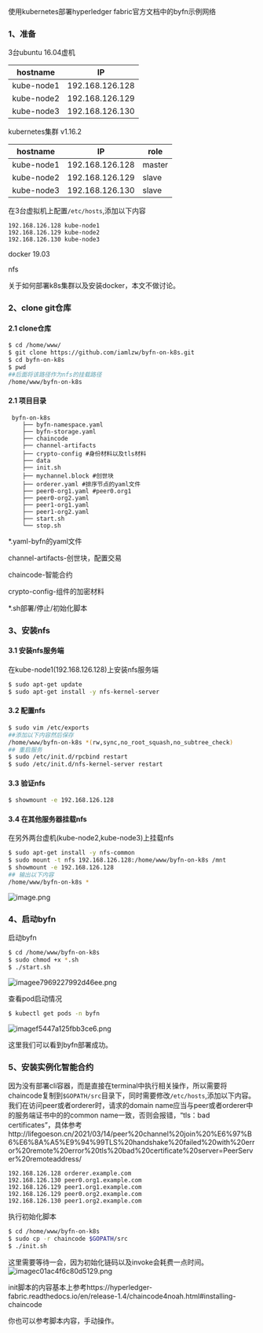 使用kubernetes部署hyperledger fabric官方文档中的byfn示例网络

### 1、准备

3台ubuntu 16.04虚机

| hostname   | IP              |
| ---------- | --------------- |
| kube-node1 | 192.168.126.128 |
| kube-node2 | 192.168.126.129 |
| kube-node3 | 192.168.126.130 |

kubernetes集群 v1.16.2

| hostname   | IP              | role   |
| ---------- | --------------- | ------ |
| kube-node1 | 192.168.126.128 | master |
| kube-node2 | 192.168.126.129 | slave  |
| kube-node3 | 192.168.126.130 | slave  |

在3台虚拟机上配置```/etc/hosts```,添加以下内容

```
192.168.126.128 kube-node1
192.168.126.129 kube-node2
192.168.126.130 kube-node3
```

docker 19.03

nfs

关于如何部署k8s集群以及安装docker，本文不做讨论。

### 2、clone git仓库

#### 2.1 clone仓库

```bash
$ cd /home/www/
$ git clone https://github.com/iamlzw/byfn-on-k8s.git
$ cd byfn-on-k8s
$ pwd
##后面将该路径作为nfs的挂载路径
/home/www/byfn-on-k8s
```

#### 2.1 项目目录

```
 byfn-on-k8s   
    ├── byfn-namespace.yaml
    ├── byfn-storage.yaml
    ├── chaincode
    ├── channel-artifacts
    ├── crypto-config #身份材料以及tls材料
    ├── data
    ├── init.sh
    ├── mychannel.block #创世块
    ├── orderer.yaml #排序节点的yaml文件
    ├── peer0-org1.yaml #peer0.org1
    ├── peer0-org2.yaml 
    ├── peer1-org1.yaml
    ├── peer1-org2.yaml
    ├── start.sh
    └── stop.sh
```

*.yaml-byfn的yaml文件

channel-artifacts-创世块，配置交易

chaincode-智能合约

crypto-config-组件的加密材料

*.sh部署/停止/初始化脚本

### 3、安装nfs

#### 3.1 安装nfs服务端

在kube-node1(192.168.126.128)上安装nfs服务端

```bash
$ sudo apt-get update
$ sudo apt-get install -y nfs-kernel-server
```

#### 3.2 配置nfs

```bash
$ sudo vim /etc/exports
##添加以下内容然后保存
/home/www/byfn-on-k8s *(rw,sync,no_root_squash,no_subtree_check)
## 重启服务
$ sudo /etc/init.d/rpcbind restart
$ sudo /etc/init.d/nfs-kernel-server restart
```

#### 3.3 验证nfs

```bash
$ showmount -e 192.168.126.128
```

#### 3.4 在其他服务器挂载nfs

在另外两台虚机(kube-node2,kube-node3)上挂载nfs

```bash
$ sudo apt-get install -y nfs-common
$ sudo mount -t nfs 192.168.126.128:/home/www/byfn-on-k8s /mnt
$ showmount -e 192.168.126.128
## 输出以下内容
/home/www/byfn-on-k8s *
```

![image.png](http://lifegoeson.cn:8888/images/2021/03/22/image.png)

### 4、启动byfn

启动byfn

```bash
$ cd /home/www/byfn-on-k8s
$ sudo chmod +x *.sh
$ ./start.sh
```

![imagee7969227992d46ee.png](http://lifegoeson.cn:8888/images/2021/03/22/imagee7969227992d46ee.png)

查看pod启动情况

```bash
$ kubectl get pods -n byfn
```

![imagef5447a125fbb3ce6.png](http://lifegoeson.cn:8888/images/2021/03/22/imagef5447a125fbb3ce6.png)

这里我们可以看到byfn部署成功。

### 5、安装实例化智能合约

因为没有部署cli容器，而是直接在terminal中执行相关操作，所以需要将chaincode复制到```$GOPATH/src```目录下，同时需要修改```/etc/hosts```,添加以下内容。我们在访问peer或者orderer时，请求的domain name应当与peer或者orderer中的服务端证书中的的common name一致，否则会报错，“tls：bad certificates”，具体参考http://lifegoeson.cn/2021/03/14/peer%20channel%20join%20%E6%97%B6%E6%8A%A5%E9%94%99TLS%20handshake%20failed%20with%20error%20remote%20error%20tls%20bad%20certificate%20server=PeerServer%20remoteaddress/
```
192.168.126.128 orderer.example.com
192.168.126.130 peer0.org1.example.com
192.168.126.129 peer1.org1.example.com
192.168.126.129 peer0.org2.example.com
192.168.126.130 peer1.org2.example.com
```
执行初始化脚本
```bash
$ cd /home/www/byfn-on-k8s
$ sudo cp -r chaincode $GOPATH/src
$ ./init.sh
```
这里需要等待一会，因为初始化链码以及invoke会耗费一点时间。
![imagec01ac4f6c80d5129.png](http://lifegoeson.cn:8888/images/2021/03/22/imagec01ac4f6c80d5129.png)

init脚本的内容基本上参考https://hyperledger-fabric.readthedocs.io/en/release-1.4/chaincode4noah.html#installing-chaincode

你也可以参考脚本内容，手动操作。
